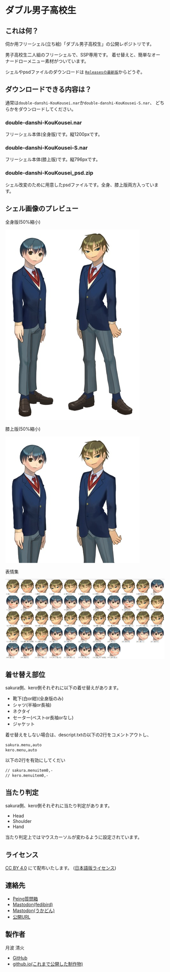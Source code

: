 # ダブル男子高校生

## これは何？

伺か用フリーシェル(立ち絵)「ダブル男子高校生」の公開レポジトリです。

男子高校生二人組のフリーシェルで、SSP専用です。
着せ替えと、簡単なオーナードローメニュー素材がついています。

シェルやpsdファイルのダウンロードは
[`Releasesの最新版`](https://github.com/tukinami/double-danshi-KouKousei/releases/latest)からどうぞ。

## ダウンロードできる内容は？

通常は`double-danshi-KouKousei.nar`か`double-danshi-KouKousei-S.nar`、
どちらかをダウンロードしてください。

### double-danshi-KouKousei.nar

フリーシェル本体(全身版)です。縦1200pxです。

### double-danshi-KouKousei-S.nar

フリーシェル本体(膝上版)です。縦796pxです。

### double-danshi-KouKousei_psd.zip

シェル改変のために用意したpsdファイルです。全身、膝上版両方入っています。

## シェル画像のプレビュー

全身版(50%縮小)

![全身版の画像 男子高校生二人組が立っている](doc/preview_shell.jpg)

膝上版(50%縮小)

![膝上版の画像 男子高校生二人組が立っている](doc/preview_shell-s.jpg)

表情集

![男子高校生二人組の表情集](doc/preview_face.jpg)


## 着せ替え部位

sakura側、kero側それぞれに以下の着せ替えがあります。

- 靴下(白or紺)(全身版のみ)
- シャツ(半袖or長袖)
- ネクタイ
- セーター(ベストor長袖orなし)
- ジャケット

着せ替えをしない場合は、descript.txtの以下の2行をコメントアウトし、

```
sakura.menu,auto
kero.menu,auto
```

以下の2行を有効にしてくだい

```
// sakura.menuitem0,-
// kero.menuitem0,-
```

## 当たり判定

sakura側、kero側それぞれに当たり判定があります。

- Head
- Shoulder
- Hand

当たり判定上ではマウスカーソルが変わるように設定されています。

## ライセンス

[CC BY 4.0](https://creativecommons.org/licenses/by/4.0/) にて配布いたします。
([日本語版ライセンス](https://creativecommons.org/licenses/by/4.0/deed.ja))

## 連絡先

- [Peing質問箱](https://peing.net/ja/tukinami_seika)
- [Mastodon(fedibird)](https://fedibird.com/@tukinami_seika)
- [Mastodon(うかどん)](https://ukadon.shillest.net/@tukinami_seika)
- [公開URL](https://github.com/tukinami/double-danshi-KouKousei)

## 製作者

月波 清火

- [GitHub](https://github.com/tukinami)
- [github.io(これまで公開した制作物)](https://tukinami.github.io)
